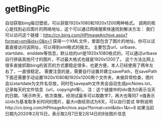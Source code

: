 # getBingPic
自动获取bing每日壁纸，可以获取1920x1080和1920x1200两种格式。
调用的核心是找到必应图片的网络地址，这个可以通过网络搜索快速找到解决方法： 我们可以访问这个链接：http://cn.bing.com/HPImageArchive.aspx?format=xml&idx=0&n=1 获得一个XML文件，里面包含了图片的地址。你可以试着直接访问该网址，可以得到xml格式的报文。
主要包含url、urlbase、startdate、enddate等信息，默认给的url是1920x1080格式的，可以通过urlbase自行拼装其他尺寸的图片，不过最大格式也就是1920x1200了。
这个方法比网上很多直接抓取bing的首页的方式要稳定很多，也更方便，本人已经使用了两年左右了，一直很稳定。
需要注意的是，需要自行设置并建立savePath，在savePath下面还需要手动设置1920x1080和1920x1200两个文件夹，未做异常检查，图片会以startdate为文件名存放，同时在savepath文件夹会自动生成picNotes.txt，记录每天的文件信息（url，copyright等）。
注：这个链接中的idx值为0表示当天的日期，1表示昨天，依次类推，经测试最多可以取数字7，再大也等同7
n值表示以idx为基准取多长时间的图片，最大n值经测试为8天，可以自行尝试
举例说明http://cn.bing.com/HPImageArchive.aspx?format=xml&idx=1&n=8 如果当前日期为2020年2月15日，表示取2月7日至2月14日的8张图片信息